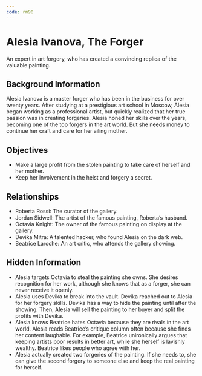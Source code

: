 ```yaml
---
code: rm90
---
```


# Alesia Ivanova, The Forger

An expert in art forgery, who has created a convincing replica of the valuable painting.

## Background Information

Alesia Ivanova is a master forger who has been in the business for over twenty years. After studying at a prestigious art school in Moscow, Alesia began working as a professional artist, but quickly realized that her true passion was in creating forgeries. Alesia honed her skills over the years, becoming one of the top forgers in the art world. But she needs money to continue her craft and care for her ailing mother.

## Objectives

- Make a large profit from the stolen painting to take care of herself and her mother.
- Keep her involvement in the heist and forgery a secret.

## Relationships

- Roberta Rossi: The curator of the gallery.
- Jordan Sidwell: The artist of the famous painting, Roberta’s husband.
- Octavia Knight: The owner of the famous painting on display at the gallery.
- Devika Mitra: A talented hacker, who found Alesia on the dark web.
- Beatrice Laroche: An art critic, who attends the gallery showing.

## Hidden Information

- Alesia targets Octavia to steal the painting she owns. She desires recognition for her work, although she knows that as a forger, she can never receive it openly.
- Alesia uses Devika to break into the vault. Devika reached out to Alesia for her forgery skills. Devika has a way to hide the painting until after the showing. Then, Alesia will sell the painting to her buyer and split the profits with Devika.
- Alesia knows Beatrice hates Octavia because they are rivals in the art world. Alesia reads Beatrice’s critique column often because she finds her content laughable. For example, Beatrice unironically argues that keeping artists poor results in better art, while she herself is lavishly wealthy. Beatrice likes people who agree with her.
- Alesia actually created two forgeries of the painting. If she needs to, she can give the second forgery to someone else and keep the real painting for herself.